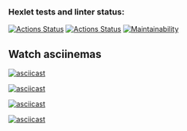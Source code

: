 ### Hexlet tests and linter status:
[![Actions Status](https://github.com/NastyaSinitsyna/frontend-project-46/actions/workflows/hexlet-check.yml/badge.svg)](https://github.com/NastyaSinitsyna/frontend-project-46/actions)
[![Actions Status](https://github.com/NastyaSinitsyna/frontend-project-46/actions/workflows/gendiff.yml/badge.svg)](https://github.com/NastyaSinitsyna/frontend-project-46/actions)
[![Maintainability](https://api.codeclimate.com/v1/badges/4c21a1b4757df2ce62ac/maintainability)](https://codeclimate.com/github/NastyaSinitsyna/frontend-project-46/maintainability)


## Watch asciinemas
[![asciicast](https://asciinema.org/a/uh5qEARJV1lvTtdecnPhbiisD.png)](https://asciinema.org/a/uh5qEARJV1lvTtdecnPhbiisD)

[![asciicast](https://asciinema.org/a/4EAP7M2si3KHqKFOEquhb9ViM.png)](https://asciinema.org/a/4EAP7M2si3KHqKFOEquhb9ViM)

[![asciicast](https://asciinema.org/a/jHd7gpc9hA0363OPf58Ec91ha.png)](https://asciinema.org/a/jHd7gpc9hA0363OPf58Ec91ha)

[![asciicast](https://asciinema.org/a/FDS7b4X3vXUkAOPaQPeevCs0k.png)](https://asciinema.org/a/FDS7b4X3vXUkAOPaQPeevCs0k)
